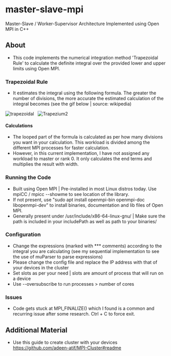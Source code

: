 # master-slave-mpi
Master-Slave / Worker-Supervisor Architecture Implemented using Open MPI in C++

## About
- This code implements the numerical integration method 'Trapezoidal Rule' to calculate the definite integral over the provided lower and upper limits using Open MPI.

### Trapezoidal Rule
- It estimates the integral using the following formula. The greater the number of divisions, the more accurate the estimated calculation of the integral becomes (see the gif below | source: wikipedia)

![trapezoidal](https://github.com/MuhammadHabibKhan/master-slave-mpi/assets/92048010/58579405-6d6d-45d6-9f6c-9c287f5ba186) &nbsp; ![Trapezium2](https://github.com/MuhammadHabibKhan/master-slave-mpi/assets/92048010/a785ac3d-f084-4c5b-a2f8-6696bc3a94f7)

#### Calculations
- The looped part of the formula is calculated as per how many divisions you want in your calculation. This workload is divided among the different MPI processes for faster calculation. 
- However, in this current implementation, I have not assigned any workload to master or rank 0. It only calculates the end terms and multiplies the result with width.

### Running the Code
- Built using Open MPI | Pre-installed in most Linux distros today. Use mpiCC / mpicc --showme to see location of the library.
- If not present, use "sudo apt install openmpi-bin openmpi-doc libopenmpi-dev" to install binaries, documentation and lib files of Open MPI.
- Generally present under /usr/include/x86-64-linux-gnu/ | Make sure the path is included in your includePath as well as path to your binaries/

### Configuration
- Change the expressions (marked with *** comments) according to the integral you are calculating (see my sequential implementation to see the use of muParser to parse expressions)
- Please change the config file and replace the IP address with that of your devices in the cluster
- Set slots as per your need | slots are amount of process that will run on a device
- Use --oversubscribe to run processes > number of cores

### Issues
- Code gets stuck at MPI_FINALIZE() which I found is a common and recurring issue after some research. Ctrl + C to force exit.

## Additional Material
- Use this guide to create cluster with your devices https://github.com/adeen-atif/MPI-Cluster#readme
